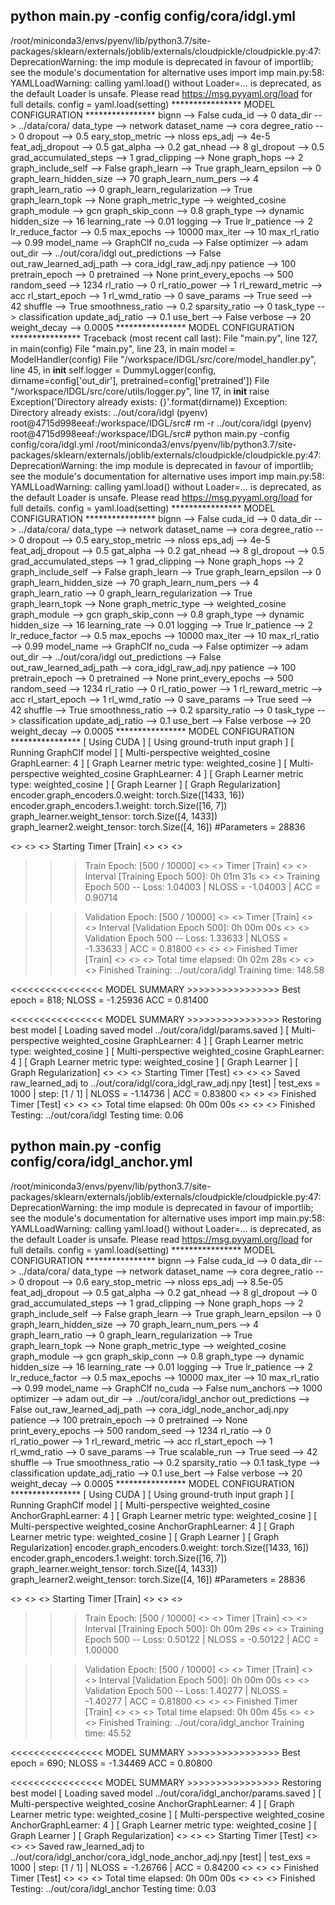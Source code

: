 ## python main.py -config config/cora/idgl.yml
/root/miniconda3/envs/pyenv/lib/python3.7/site-packages/sklearn/externals/joblib/externals/cloudpickle/cloudpickle.py:47: DeprecationWarning: the imp module is deprecated in favour of importlib; see the module's documentation for alternative uses
  import imp
main.py:58: YAMLLoadWarning: calling yaml.load() without Loader=... is deprecated, as the default Loader is unsafe. Please read https://msg.pyyaml.org/load for full details.
  config = yaml.load(setting)
**************** MODEL CONFIGURATION ****************
bignn                    -->   False
cuda_id                  -->   0
data_dir                 -->   ../data/cora/
data_type                -->   network
dataset_name             -->   cora
degree_ratio             -->   0
dropout                  -->   0.5
eary_stop_metric         -->   nloss
eps_adj                  -->   4e-5
feat_adj_dropout         -->   0.5
gat_alpha                -->   0.2
gat_nhead                -->   8
gl_dropout               -->   0.5
grad_accumulated_steps   -->   1
grad_clipping            -->   None
graph_hops               -->   2
graph_include_self       -->   False
graph_learn              -->   True
graph_learn_epsilon      -->   0
graph_learn_hidden_size  -->   70
graph_learn_num_pers     -->   4
graph_learn_ratio        -->   0
graph_learn_regularization -->   True
graph_learn_topk         -->   None
graph_metric_type        -->   weighted_cosine
graph_module             -->   gcn
graph_skip_conn          -->   0.8
graph_type               -->   dynamic
hidden_size              -->   16
learning_rate            -->   0.01
logging                  -->   True
lr_patience              -->   2
lr_reduce_factor         -->   0.5
max_epochs               -->   10000
max_iter                 -->   10
max_rl_ratio             -->   0.99
model_name               -->   GraphClf
no_cuda                  -->   False
optimizer                -->   adam
out_dir                  -->   ../out/cora/idgl
out_predictions          -->   False
out_raw_learned_adj_path -->   cora_idgl_raw_adj.npy
patience                 -->   100
pretrain_epoch           -->   0
pretrained               -->   None
print_every_epochs       -->   500
random_seed              -->   1234
rl_ratio                 -->   0
rl_ratio_power           -->   1
rl_reward_metric         -->   acc
rl_start_epoch           -->   1
rl_wmd_ratio             -->   0
save_params              -->   True
seed                     -->   42
shuffle                  -->   True
smoothness_ratio         -->   0.2
sparsity_ratio           -->   0
task_type                -->   classification
update_adj_ratio         -->   0.1
use_bert                 -->   False
verbose                  -->   20
weight_decay             -->   0.0005
**************** MODEL CONFIGURATION ****************
Traceback (most recent call last):
  File "main.py", line 127, in <module>
    main(config)
  File "main.py", line 23, in main
    model = ModelHandler(config)
  File "/workspace/IDGL/src/core/model_handler.py", line 45, in __init__
    self.logger = DummyLogger(config, dirname=config['out_dir'], pretrained=config['pretrained'])
  File "/workspace/IDGL/src/core/utils/logger.py", line 17, in __init__
    raise Exception('Directory already exists: {}'.format(dirname))
Exception: Directory already exists: ../out/cora/idgl
(pyenv) root@4715d998eeaf:/workspace/IDGL/src# rm -r ../out/cora/idgl
(pyenv) root@4715d998eeaf:/workspace/IDGL/src# python main.py -config config/cora/idgl.yml
/root/miniconda3/envs/pyenv/lib/python3.7/site-packages/sklearn/externals/joblib/externals/cloudpickle/cloudpickle.py:47: DeprecationWarning: the imp module is deprecated in favour of importlib; see the module's documentation for alternative uses
  import imp
main.py:58: YAMLLoadWarning: calling yaml.load() without Loader=... is deprecated, as the default Loader is unsafe. Please read https://msg.pyyaml.org/load for full details.
  config = yaml.load(setting)
**************** MODEL CONFIGURATION ****************
bignn                    -->   False
cuda_id                  -->   0
data_dir                 -->   ../data/cora/
data_type                -->   network
dataset_name             -->   cora
degree_ratio             -->   0
dropout                  -->   0.5
eary_stop_metric         -->   nloss
eps_adj                  -->   4e-5
feat_adj_dropout         -->   0.5
gat_alpha                -->   0.2
gat_nhead                -->   8
gl_dropout               -->   0.5
grad_accumulated_steps   -->   1
grad_clipping            -->   None
graph_hops               -->   2
graph_include_self       -->   False
graph_learn              -->   True
graph_learn_epsilon      -->   0
graph_learn_hidden_size  -->   70
graph_learn_num_pers     -->   4
graph_learn_ratio        -->   0
graph_learn_regularization -->   True
graph_learn_topk         -->   None
graph_metric_type        -->   weighted_cosine
graph_module             -->   gcn
graph_skip_conn          -->   0.8
graph_type               -->   dynamic
hidden_size              -->   16
learning_rate            -->   0.01
logging                  -->   True
lr_patience              -->   2
lr_reduce_factor         -->   0.5
max_epochs               -->   10000
max_iter                 -->   10
max_rl_ratio             -->   0.99
model_name               -->   GraphClf
no_cuda                  -->   False
optimizer                -->   adam
out_dir                  -->   ../out/cora/idgl
out_predictions          -->   False
out_raw_learned_adj_path -->   cora_idgl_raw_adj.npy
patience                 -->   100
pretrain_epoch           -->   0
pretrained               -->   None
print_every_epochs       -->   500
random_seed              -->   1234
rl_ratio                 -->   0
rl_ratio_power           -->   1
rl_reward_metric         -->   acc
rl_start_epoch           -->   1
rl_wmd_ratio             -->   0
save_params              -->   True
seed                     -->   42
shuffle                  -->   True
smoothness_ratio         -->   0.2
sparsity_ratio           -->   0
task_type                -->   classification
update_adj_ratio         -->   0.1
use_bert                 -->   False
verbose                  -->   20
weight_decay             -->   0.0005
**************** MODEL CONFIGURATION ****************
[ Using CUDA ]
[ Using ground-truth input graph ]
[ Running GraphClf model ]
[ Multi-perspective weighted_cosine GraphLearner: 4 ]
[ Graph Learner metric type: weighted_cosine ]
[ Multi-perspective weighted_cosine GraphLearner: 4 ]
[ Graph Learner metric type: weighted_cosine ]
[ Graph Learner ]
[ Graph Regularization]
encoder.graph_encoders.0.weight: torch.Size([1433, 16])
encoder.graph_encoders.1.weight: torch.Size([16, 7])
graph_learner.weight_tensor: torch.Size([4, 1433])
graph_learner2.weight_tensor: torch.Size([4, 16])
#Parameters = 28836

<> <> <> Starting Timer [Train] <> <> <>

>>> Train Epoch: [500 / 10000]
<> <> Timer [Train] <> <> Interval [Training Epoch 500]: 0h 01m 31s <> <>
Training Epoch 500 -- Loss: 1.04003 | NLOSS = -1.04003 | ACC = 0.90714

>>> Validation Epoch: [500 / 10000]
<> <> Timer [Train] <> <> Interval [Validation Epoch 500]: 0h 00m 00s <> <>
Validation Epoch 500 -- Loss: 1.33633 | NLOSS = -1.33633 | ACC = 0.81800
<> <> <> Finished Timer [Train] <> <> <> Total time elapsed: 0h 02m 28s <> <> <>
Finished Training: ../out/cora/idgl
Training time: 148.58

<<<<<<<<<<<<<<<< MODEL SUMMARY >>>>>>>>>>>>>>>> 
Best epoch = 818; 
NLOSS = -1.25936
ACC = 0.81400

 <<<<<<<<<<<<<<<< MODEL SUMMARY >>>>>>>>>>>>>>>> 
Restoring best model
[ Loading saved model ../out/cora/idgl/params.saved ]
[ Multi-perspective weighted_cosine GraphLearner: 4 ]
[ Graph Learner metric type: weighted_cosine ]
[ Multi-perspective weighted_cosine GraphLearner: 4 ]
[ Graph Learner metric type: weighted_cosine ]
[ Graph Learner ]
[ Graph Regularization]
<> <> <> Starting Timer [Test] <> <> <>
Saved raw_learned_adj to ../out/cora/idgl/cora_idgl_raw_adj.npy
[test] | test_exs = 1000 | step: [1 / 1] | NLOSS = -1.14736 | ACC = 0.83800
<> <> <> Finished Timer [Test] <> <> <> Total time elapsed: 0h 00m 00s <> <> <>
Finished Testing: ../out/cora/idgl
Testing time: 0.06

## python main.py -config config/cora/idgl_anchor.yml
/root/miniconda3/envs/pyenv/lib/python3.7/site-packages/sklearn/externals/joblib/externals/cloudpickle/cloudpickle.py:47: DeprecationWarning: the imp module is deprecated in favour of importlib; see the module's documentation for alternative uses
  import imp
main.py:58: YAMLLoadWarning: calling yaml.load() without Loader=... is deprecated, as the default Loader is unsafe. Please read https://msg.pyyaml.org/load for full details.
  config = yaml.load(setting)
**************** MODEL CONFIGURATION ****************
bignn                    -->   False
cuda_id                  -->   0
data_dir                 -->   ../data/cora/
data_type                -->   network
dataset_name             -->   cora
degree_ratio             -->   0
dropout                  -->   0.6
eary_stop_metric         -->   nloss
eps_adj                  -->   8.5e-05
feat_adj_dropout         -->   0.5
gat_alpha                -->   0.2
gat_nhead                -->   8
gl_dropout               -->   0
grad_accumulated_steps   -->   1
grad_clipping            -->   None
graph_hops               -->   2
graph_include_self       -->   False
graph_learn              -->   True
graph_learn_epsilon      -->   0
graph_learn_hidden_size  -->   70
graph_learn_num_pers     -->   4
graph_learn_ratio        -->   0
graph_learn_regularization -->   True
graph_learn_topk         -->   None
graph_metric_type        -->   weighted_cosine
graph_module             -->   gcn
graph_skip_conn          -->   0.8
graph_type               -->   dynamic
hidden_size              -->   16
learning_rate            -->   0.01
logging                  -->   True
lr_patience              -->   2
lr_reduce_factor         -->   0.5
max_epochs               -->   10000
max_iter                 -->   10
max_rl_ratio             -->   0.99
model_name               -->   GraphClf
no_cuda                  -->   False
num_anchors              -->   1000
optimizer                -->   adam
out_dir                  -->   ../out/cora/idgl_anchor
out_predictions          -->   False
out_raw_learned_adj_path -->   cora_idgl_node_anchor_adj.npy
patience                 -->   100
pretrain_epoch           -->   0
pretrained               -->   None
print_every_epochs       -->   500
random_seed              -->   1234
rl_ratio                 -->   0
rl_ratio_power           -->   1
rl_reward_metric         -->   acc
rl_start_epoch           -->   1
rl_wmd_ratio             -->   0
save_params              -->   True
scalable_run             -->   True
seed                     -->   42
shuffle                  -->   True
smoothness_ratio         -->   0.2
sparsity_ratio           -->   0.1
task_type                -->   classification
update_adj_ratio         -->   0.1
use_bert                 -->   False
verbose                  -->   20
weight_decay             -->   0.0005
**************** MODEL CONFIGURATION ****************
[ Using CUDA ]
[ Using ground-truth input graph ]
[ Running GraphClf model ]
[ Multi-perspective weighted_cosine AnchorGraphLearner: 4 ]
[ Graph Learner metric type: weighted_cosine ]
[ Multi-perspective weighted_cosine AnchorGraphLearner: 4 ]
[ Graph Learner metric type: weighted_cosine ]
[ Graph Learner ]
[ Graph Regularization]
encoder.graph_encoders.0.weight: torch.Size([1433, 16])
encoder.graph_encoders.1.weight: torch.Size([16, 7])
graph_learner.weight_tensor: torch.Size([4, 1433])
graph_learner2.weight_tensor: torch.Size([4, 16])
#Parameters = 28836

<> <> <> Starting Timer [Train] <> <> <>

>>> Train Epoch: [500 / 10000]
<> <> Timer [Train] <> <> Interval [Training Epoch 500]: 0h 00m 29s <> <>
Training Epoch 500 -- Loss: 0.50122 | NLOSS = -0.50122 | ACC = 1.00000

>>> Validation Epoch: [500 / 10000]
<> <> Timer [Train] <> <> Interval [Validation Epoch 500]: 0h 00m 00s <> <>
Validation Epoch 500 -- Loss: 1.40277 | NLOSS = -1.40277 | ACC = 0.81800
<> <> <> Finished Timer [Train] <> <> <> Total time elapsed: 0h 00m 45s <> <> <>
Finished Training: ../out/cora/idgl_anchor
Training time: 45.52

<<<<<<<<<<<<<<<< MODEL SUMMARY >>>>>>>>>>>>>>>> 
Best epoch = 690; 
NLOSS = -1.34469
ACC = 0.80800

 <<<<<<<<<<<<<<<< MODEL SUMMARY >>>>>>>>>>>>>>>> 
Restoring best model
[ Loading saved model ../out/cora/idgl_anchor/params.saved ]
[ Multi-perspective weighted_cosine AnchorGraphLearner: 4 ]
[ Graph Learner metric type: weighted_cosine ]
[ Multi-perspective weighted_cosine AnchorGraphLearner: 4 ]
[ Graph Learner metric type: weighted_cosine ]
[ Graph Learner ]
[ Graph Regularization]
<> <> <> Starting Timer [Test] <> <> <>
Saved raw_learned_adj to ../out/cora/idgl_anchor/cora_idgl_node_anchor_adj.npy
[test] | test_exs = 1000 | step: [1 / 1] | NLOSS = -1.26766 | ACC = 0.84200
<> <> <> Finished Timer [Test] <> <> <> Total time elapsed: 0h 00m 00s <> <> <>
Finished Testing: ../out/cora/idgl_anchor
Testing time: 0.03